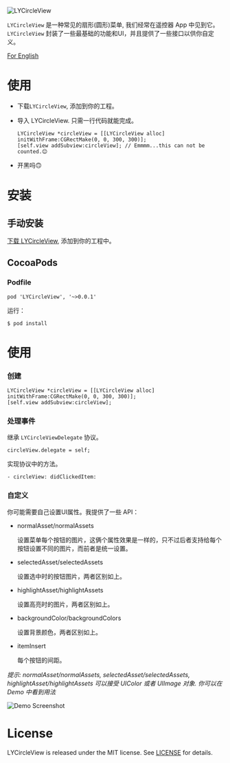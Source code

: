 
![LYCircleView](https://raw.githubusercontent.com/liaoyuanng/LYCircleView/master/Resource/Logo.png)

`LYCircleView` 是一种常见的扇形(圆形)菜单, 我们经常在遥控器 App 中见到它。 `LYCircleView` 封装了一些最基础的功能和UI，并且提供了一些接口以供你自定义。

[For English](https://github.com/liaoyuanng/LYCircleView/blob/master/README.md)

# 使用

* 下载`LYCircleView`, 添加到你的工程。
* 导入 LYCircleView. 只需一行代码就能完成。
    
    ```
    LYCircleView *circleView = [[LYCircleView alloc] initWithFrame:CGRectMake(0, 0, 300, 300)];
    [self.view addSubview:circleView]; // Emmmm...this can not be counted.😌
    ```
* 开黑吗🙃

# 安装

## 手动安装

[下载 LYCircleView](https://github.com/liaoyuanng/LYCircleView/archive/master.zip), 添加到你的工程中。

## CocoaPods

### Podfile

`pod 'LYCircleView', '~>0.0.1'`

运行：

`$ pod install`

# 使用

### 创建

```
LYCircleView *circleView = [[LYCircleView alloc] initWithFrame:CGRectMake(0, 0, 300, 300)];
[self.view addSubview:circleView];
```

### 处理事件

继承 `LYCircleViewDelegate` 协议。

```
circleView.delegate = self;
```
实现协议中的方法。

```
- circleView: didClickedItem:
```

### 自定义

你可能需要自己设置UI属性。我提供了一些 API：

* normalAsset/normalAssets

    设置菜单每个按钮的图片，这俩个属性效果是一样的，只不过后者支持给每个按钮设置不同的图片，而前者是统一设置。
    
* selectedAsset/selectedAssets
    
    设置选中时的按钮图片，两者区别如上。

* highlightAsset/highlightAssets

    设置高亮时的图片，两者区别如上。
    
* backgroundColor/backgroundColors

    设置背景颜色，两者区别如上。
    
* itemInsert

    每个按钮的间距。

*提示: normalAsset/normalAssets, selectedAsset/selectedAssets, highlightAsset/highlightAssets 可以接受 UIColor 或者 UIImage 对象. 你可以在 Demo 中看到用法* 

![Demo Screenshot](https://github.com/liaoyuanng/LYCircleView/blob/master/Resource/screenshot.png?raw=true)

# License

LYCircleView is released under the MIT license. See [LICENSE](https://github.com/liaoyuanng/LYCircleView/blob/master/LICENSE) for details.


